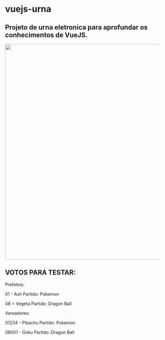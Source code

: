 # vuejs-urna

## Projeto de urna eletronica para aprofundar os conhecimentos de VueJS.

<div align="center">
<img src="https://user-images.githubusercontent.com/65265714/189500205-9737e34d-d770-416f-b81e-0f9dbfc0d6df.png" width="700px" />
</div>


## VOTOS PARA TESTAR:

Prefeitos: 

01 - Ash
Partido: Pokemon

08 = Vegeta
Partido: Dragon Ball

Vereadores:

01234 - Pikachu
Partido: Pokemon

08001 - Goku
Partido: Dragon Ball